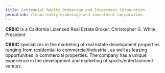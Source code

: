 ```yaml
---
title: Centennial Realty Brokerage and Investment Corporation
permalink: /team/realty-brokerage-and-investment-corporation
---
```


**CRBIC** is a California Licensed Real Estate Broker.  Christopher G. White, President

**CRBIC** specializes in the marketing of real estate development properties ranging from residential to commercial/industrial, as well as leasing opportunities in commercial properties.  The company has a unique experience in the development and marketing of sports/entertainment venues.